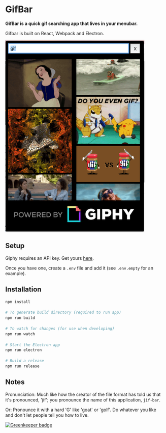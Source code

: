 # GifBar

**GifBar is a quick gif searching app that lives in your menubar.**

Gifbar is built on React, Webpack and Electron.

![screenshot](./media/screenshot.png)

## Setup

Giphy requires an API key. Get yours [here](https://developers.giphy.com/).

Once you have one, create a `.env` file and add it (see `.env.empty` for an example).
## Installation

```bash
npm install

# To generate build directory (required to run app)
npm run build

# To watch for changes (for use when developing)
npm run watch

# Start the Electron app
npm run electron

# Build a release
npm run release
```

## Notes

Pronunciation: Much like how the creator of the file format has told us that it's pronounced, 'jif'; you pronounce the name of this application, `jif-bar`.

Or: Pronounce it with a hard 'G' like 'goat' or 'golf'. Do whatever you like and don't let people tell you how to live.

[![Greenkeeper badge](https://badges.greenkeeper.io/adamweeks/gifbar.svg)](https://greenkeeper.io/)
